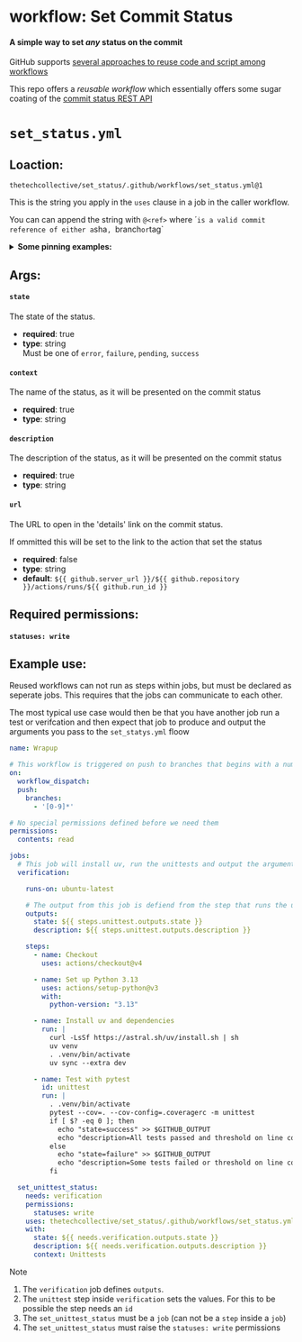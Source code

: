 # workflow: Set Commit Status

####  A simple way to set _any_ status on the commit

GitHub supports [several approaches to reuse code and script among workflows](https://github.com/orgs/thetechcollective/discussions/43)

This repo offers a _reusable workflow_ which essentially offers some sugar coating of the [commit status REST API](https://docs.github.com/en/rest/commits/statuses?apiVersion=2022-11-28#create-a-commit-status)

# `set_status.yml`

## Loaction:
`thetechcollective/set_status/.github/workflows/set_status.yml@1`

This is the string you apply in the `uses` clause in a job in the caller workflow.

You can can append the string with `@<ref>` where ´<ref>` is a valid commit reference of either a `sha`, `branch` or `tag`

<details><summary><b>Some pinning examples:</b></summary>

**Branches**:<br/>
`thetechcollective/set_status/.github/workflows/set_status.yml@main` 
`thetechcollective/set_status/.github/workflows/set_status.yml@dev_set_status`

**tags**<br/>
`thetechcollective/set_status/.github/workflows/set_status.yml@1`
`thetechcollective/set_status/.github/workflows/set_status.yml@1.0.23rc`

**shas**<br/>
`thetechcollective/set_status/.github/workflows/set_status.yml@b63bce3`
`thetechcollective/set_status/.github/workflows/set_status.yml@ef383c3b0f7ea7ccd4699a012cd1b7de371b367f`
</details>

## Args:

#### `state`
The state of the status. 

- **required**: true
- **type**: string<br/>
  Must be one of `error`, `failure`, `pending`, `success`<br/>

#### `context`
The name of the status, as it will be presented on the commit status

- **required**: true
- **type**: string

#### `description`
The description of the status, as it will be presented on the commit status

- **required**: true
- **type**: string

#### `url`
The URL to open in the 'details' link on the commit status.

If ommitted this will be set to the link to the action that set the status
 
- **required**: false
- **type**: string
- **default**: `${{ github.server_url }}/${{ github.repository }}/actions/runs/${{ github.run_id }}`

## Required permissions:

####  `statuses: write`

## Example use:

Reused workflows can not run as steps within jobs, but must be declared as seperate jobs. This requires that the jobs can communicate to each other.

The most typical use case would then be that you have another job run a test or verifcation and then expect that job to produce and output the arguments you pass to the `set_statys.yml` floow

```yml
name: Wrapup

# This workflow is triggered on push to branches that begins with a number (issue-branches)
on:
  workflow_dispatch:
  push:
    branches: 
      - '[0-9]*'

# No special permissions defined before we need them
permissions:
  contents: read

jobs:
  # This job will install uv, run the unittests and output the arguments we need to set the status
  verification:

    runs-on: ubuntu-latest

    # The output from this job is defiend from the step that runs the unittest
    outputs:
      state: ${{ steps.unittest.outputs.state }}
      description: ${{ steps.unittest.outputs.description }}

    steps:
      - name: Checkout
        uses: actions/checkout@v4

      - name: Set up Python 3.13
        uses: actions/setup-python@v3
        with:
          python-version: "3.13"

      - name: Install uv and dependencies
        run: |
          curl -LsSf https://astral.sh/uv/install.sh | sh
          uv venv
          . .venv/bin/activate
          uv sync --extra dev

      - name: Test with pytest
        id: unittest
        run: |
          . .venv/bin/activate 
          pytest --cov=. --cov-config=.coveragerc -m unittest
          if [ $? -eq 0 ]; then
            echo "state=success" >> $GITHUB_OUTPUT
            echo "description=All tests passed and threshold on line covearage reached" >> $GITHUB_OUTPUT
          else
            echo "state=failure" >> $GITHUB_OUTPUT
            echo "description=Some tests failed or threshold on line covearage not reached" >> $GITHUB_OUTPUT
          fi

  set_unittest_status:
    needs: verification
    permissions:
      statuses: write
    uses: thetechcollective/set_status/.github/workflows/set_status.yml@v1
    with:      
      state: ${{ needs.verification.outputs.state }}
      description: ${{ needs.verification.outputs.description }}
      context: Unittests
```

>[!NOTE]
> 1. The `verification` job defines `outputs`.
> 2. The `unittest` step inside `verification` sets the values. For this to be possible the step needs an `id`
> 3. The `set_unittest_status` must be a `job` (can not be a `step` inside a `job`)
> 4. The `set_unittest_status` must raise the `statuses: write` permissions
